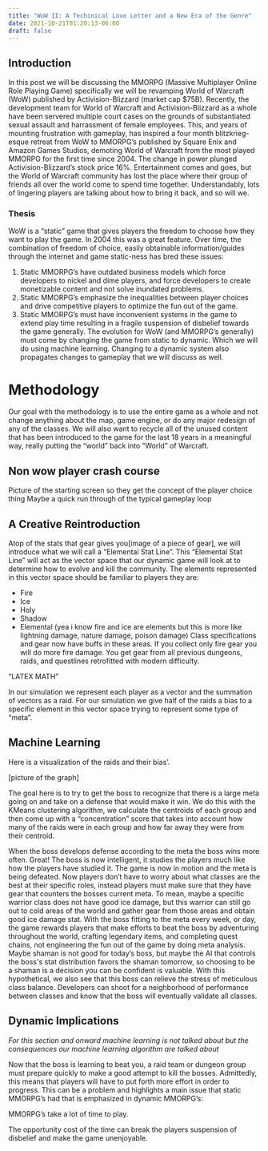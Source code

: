 ```yaml
---
title: "WoW II: A Techinical Love Letter and a New Era of the Genre"
date: 2021-10-21T01:20:13-06:00
draft: false
---
```

## Introduction

In this post we will be discussing the MMORPG (Massive Multiplayer Online Role Playing Game) specifically we will be revamping World of Warcraft (WoW) published by Activision-Blizzard (market cap $75B). Recently, the development team for World of Warcraft and Activision-Blizzard as a whole have been servered multiple court cases on the grounds of substantiated sexual assault and harrassment of female employees. This, and years of mounting frustration with gameplay, has inspired a four month blitzkrieg-esque retreat from WoW to MMORPG’s published by Square Enix and Amazon Games Studios, demoting World of Warcraft from the most played MMORPG for the first time since 2004. The change in power plunged Activision-Blizzard’s stock price 16%.
Entertainment comes and goes, but the World of Warcraft community has lost the place where their group of friends all over the world come to spend time together. Understandably, lots of lingering players are talking about how to bring it back, and so will we. 
 
### Thesis 
WoW  is a “static” game that gives players the freedom to choose how they want to play the game. In 2004 this was a great feature. Over time, the combination of freedom of choice, easily obtainable information/guides through the internet and game static-ness has bred these issues:
1. Static MMORPG’s have outdated business models which force developers to nickel and dime players, and force developers to create monetizable content and not solve inundated problems.
2. Static MMORPG’s emphasize the inequalities between player choices and drive competitive players to optimize the fun out of the game.
3. Static MMORPG’s must have inconvenient systems in the game to extend play time resulting in a fragile suspension of disbelief towards the game generally.
The evolution for WoW (and MMORPG’s generally) must come by changing the game from static to dynamic.  Which we will do using machine learning. Changing to a dynamic system also propagates changes to gameplay that we will discuss as well.

# Methodology
Our goal with the methodology is to use the entire game as a whole and not change anything about the map, game engine, or do any major redesign of any of the classes. We will also want to recycle all of the unused content that has been introduced to the game for the last 18 years in a meaningful way, really putting the “world” back into ”World” of Warcraft.

## Non wow player crash course
Picture of the starting screen so they get the concept of the player choice thing
Maybe a quick run through of the typical gameplay loop

## A Creative Reintroduction
Atop of the stats that gear gives you[image of a piece of gear], we will introduce what we will call a “Elemental Stat Line”. This “Elemental Stat Line” will act as the vector space that our dynamic game will look at to determine how to evolve and kill the community. The elements represented in this vector space should be familiar to players they are:
* Fire
* Ice
* Holy
* Shadow
* Elemental (yea i know fire and ice are elements but this is more like lightning damage, nature damage, poison damage)
Class specifications and gear now have buffs in these areas. If you collect only fire gear you will do more fire damage. You get gear from all previous dungeons, raids, and questlines retrofitted with modern difficulty.

“LATEX MATH”

In our simulation we represent each player as a vector and the summation of vectors as a raid. For our simulation we give half of the raids a bias to a specific element in this vector space trying to represent some type of “meta”.


## Machine Learning

Here is a visualization of the raids and their bias’.

[picture of the graph]

The goal here is to try to get the boss to recognize that there is a large meta going on and take on a defense that would make it win. We do this with the KMeans clustering algorithm, we calculate the centroids of each group and then come up with a “concentration” score that takes into account how many of the raids were in each group and how far away they were from their centroid.

When the boss develops defense according to the meta the boss wins more often. Great! The boss is now intelligent, it studies the players much like how the players have studied it. The game is now in motion and the meta is being defeated. Now players don’t have to worry about what classes are the best at their specific roles, instead players must make sure that they have gear that counters the bosses current meta. To mean, maybe a specific warrior class does not have good ice damage, but this warrior can still go out to cold areas of the world and gather gear from those areas and obtain good ice damage stat. With the boss fitting to the meta every week, or day, the game rewards players that make efforts to beat the boss by adventuring throughout the world, crafting legendary items, and completing quest chains, not engineering the fun out of the game by doing meta analysis. Maybe shaman is not good for today’s boss, but maybe the AI that controls the boss's stat distribution favors the shaman tomorrow, so choosing to be a shaman is a decision you can be confident is valuable. With this hypothetical, we also see that this boss can relieve the stress of meticulous class balance. Developers can shoot for a neighborhood of performance between classes and know that the boss will eventually validate all classes.

## Dynamic Implications
*For this section and onward machine learning is not talked about but the consequences our machine learning algorithm are talked about*

Now that the boss is learning to beat you, a raid team or dungeon group must prepare quickly to make a good attempt to kill the bosses.  Admittedly, this means that players will have to put forth more effort in order to progress. This can be a problem and highlights a main issue that static MMORPG’s had that is emphasized in dynamic MMORPG’s:

MMORPG’s take a lot of time to play. 

The opportunity cost of the time can break the players suspension of disbelief and make the game unenjoyable.







